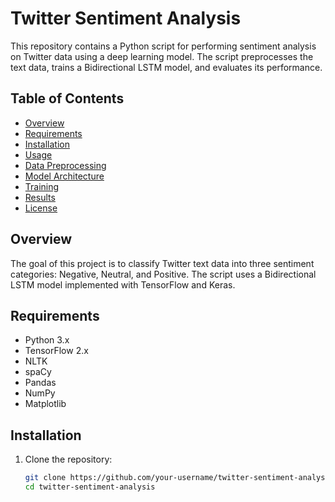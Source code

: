 # Twitter Sentiment Analysis

This repository contains a Python script for performing sentiment analysis on Twitter data using a deep learning model. The script preprocesses the text data, trains a Bidirectional LSTM model, and evaluates its performance.

## Table of Contents
- [Overview](#overview)
- [Requirements](#requirements)
- [Installation](#installation)
- [Usage](#usage)
- [Data Preprocessing](#data-preprocessing)
- [Model Architecture](#model-architecture)
- [Training](#training)
- [Results](#results)
- [License](#license)

## Overview

The goal of this project is to classify Twitter text data into three sentiment categories: Negative, Neutral, and Positive. The script uses a Bidirectional LSTM model implemented with TensorFlow and Keras.

## Requirements

- Python 3.x
- TensorFlow 2.x
- NLTK
- spaCy
- Pandas
- NumPy
- Matplotlib

## Installation

1. Clone the repository:
   ```bash
   git clone https://github.com/your-username/twitter-sentiment-analysis.git
   cd twitter-sentiment-analysis
